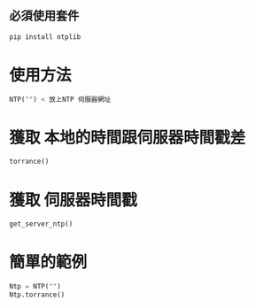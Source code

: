 ## 必須使用套件

```py
pip install ntplib
```

# 使用方法
```py
NTP("") < 放上NTP 伺服器網址
```

# 獲取 本地的時間跟伺服器時間戳差
```py
torrance()
```

# 獲取 伺服器時間戳
```py
get_server_ntp()
```

# 簡單的範例
```py
Ntp = NTP("")
Ntp.torrance()
```

